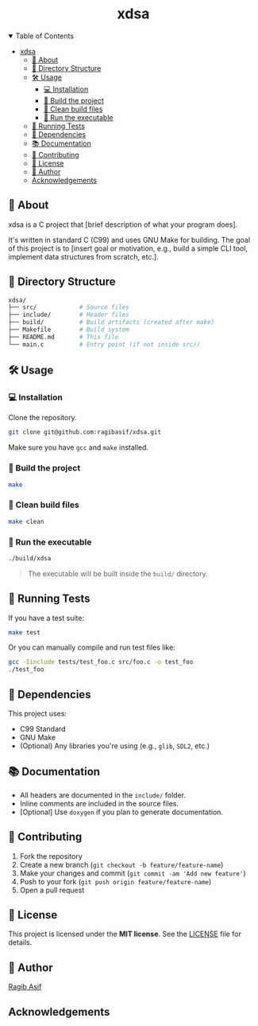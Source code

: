 <div align="center">

# xdsa

</div>

<details open="open">
<summary>Table of Contents</summary>

- [xdsa](#default)
  - [🧠 About](#-about)
  - [📁 Directory Structure](#-directory-structure)
  - [🛠️ Usage](#️-usage)
    - [💻 Installation](#-installation)
    - [🔧 Build the project](#-build-the-project)
    - [🧹 Clean build files](#-clean-build-files)
    - [🏃 Run the executable](#-run-the-executable)
  - [🧪 Running Tests](#-running-tests)
  - [📄 Dependencies](#-dependencies)
  - [📚 Documentation](#-documentation)
  - [🙌 Contributing](#-contributing)
  - [🪪 License](#-license)
  - [👤 Author](#-author)
  - [Acknowledgements](#acknowledgements)

</details>

## 🧠 About

xdsa is a C project that [brief description of what your program does].

It's written in standard C (C99) and uses GNU Make for building. The goal of this project is to [insert goal or motivation, e.g., build a simple CLI tool, implement data structures from scratch, etc.].

## 📁 Directory Structure

```bash
xdsa/
├── src/            # Source files
├── include/        # Header files
├── build/          # Build artifacts (created after make)
├── Makefile        # Build system
├── README.md       # This file
└── main.c          # Entry point (if not inside src/)
```

## 🛠️ Usage

### 💻 Installation

Clone the repository.

```bash
git clone git@github.com:ragibasif/xdsa.git
```

Make sure you have `gcc` and `make` installed.

### 🔧 Build the project

```bash
make
```

### 🧹 Clean build files

```bash
make clean
```

### 🏃 Run the executable

```bash
./build/xdsa
```

> The executable will be built inside the `build/` directory.

## 🧪 Running Tests

If you have a test suite:

```bash
make test
```

Or you can manually compile and run test files like:

```bash
gcc -Iinclude tests/test_foo.c src/foo.c -o test_foo
./test_foo
```

## 📄 Dependencies

This project uses:

- C99 Standard
- GNU Make
- (Optional) Any libraries you're using (e.g., `glib`, `SDL2`, etc.)

## 📚 Documentation

- All headers are documented in the `include/` folder.
- Inline comments are included in the source files.
- [Optional] Use `doxygen` if you plan to generate documentation.

## 🙌 Contributing

1. Fork the repository
2. Create a new branch (`git checkout -b feature/feature-name`)
3. Make your changes and commit (`git commit -am 'Add new feature'`)
4. Push to your fork (`git push origin feature/feature-name`)
5. Open a pull request

## 🪪 License

This project is licensed under the **MIT license**. See the [LICENSE](LICENSE) file for details.

## 👤 Author

[Ragib Asif](https://github.com/ragibasif)

## Acknowledgements
